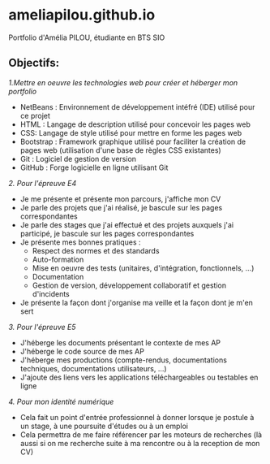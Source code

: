 # ameliapilou.github.io
Portfolio d'Amélia PILOU, étudiante en BTS SIO

## Objectifs:

*1.Mettre en oeuvre les technologies web pour créer et héberger mon portfolio*
- NetBeans : Environnement de développement intéfré (IDE) utilisé pour ce projet
- HTML : Langage de description utilisé pour concevoir les pages web
- CSS: Langage de style utilisé pour mettre en forme les pages web
- Bootstrap : Framework graphique utilisé pour faciliter la création de pages web 
  (utilisation d'une base de règles CSS existantes) 
- Git : Logiciel de gestion de version
- GitHub : Forge logicielle en ligne utilisant Git

*2. Pour l'épreuve E4*

-    Je me présente et présente mon parcours, j'affiche mon CV
-    Je parle des projets que j'ai réalisé, je bascule sur les pages correspondantes
-   Je parle des stages que j'ai effectué et des projets auxquels j'ai participé, je bascule sur les pages correspondantes
-   Je présente mes bonnes pratiques :
    - Respect des normes et des standards
    - Auto-formation
    - Mise en oeuvre des tests (unitaires, d'intégration, fonctionnels, ...)
    - Documentation
    - Gestion de version, développement collaboratif et gestion d'incidents
- Je présente la façon dont j'organise ma veille et la façon dont je m'en sert

*3. Pour l'épreuve E5*

- J'héberge les documents présentant le contexte de mes AP
- J'héberge le code source de mes AP
- J'héberge mes productions (compte-rendus, documentations techniques, documentations utilisateurs, ...)
- J'ajoute des liens vers les applications téléchargeables ou testables en ligne

*4. Pour mon identité numérique*

- Cela fait un point d'entrée professionnel à donner lorsque je postule à un stage, à une poursuite d'études ou à un emploi
- Cela permettra de me faire référencer par les moteurs de recherches (là aussi si on me recherche suite à ma rencontre ou à la reception de mon CV)
